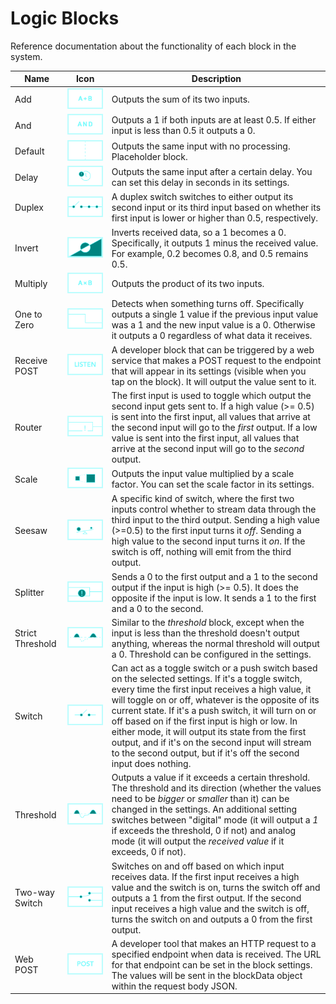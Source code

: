 # Logic Blocks

Reference documentation about the functionality of each block in the system.

| Name | Icon | Description |
|---|---|---|
|Add|![icon](./images/block-icons/png/add.png)|Outputs the sum of its two inputs.|
|And|![icon](./images/block-icons/png/and.png)|Outputs a 1 if both inputs are at least 0.5. If either input is less than 0.5 it outputs a 0.|
|Default|![icon](./images/block-icons/png/default.png)|Outputs the same input with no processing. Placeholder block.|
|Delay|![icon](./images/block-icons/png/delay.png)|Outputs the same input after a certain delay. You can set this delay in seconds in its settings.|
|Duplex|![icon](./images/block-icons/png/duplex.png)|A duplex switch switches to either output its second input or its third input based on whether its first input is lower or higher than 0.5, respectively.|
|Invert|![icon](./images/block-icons/png/invert.png)|Inverts received data, so a 1 becomes a 0. Specifically, it outputs 1 minus the received value. For example, 0.2 becomes 0.8, and 0.5 remains 0.5.|
|Multiply|![icon](./images/block-icons/png/multiply.png)|Outputs the product of its two inputs.|
|One to Zero|![icon](./images/block-icons/png/oneToZero.png)|Detects when something turns off. Specifically outputs a single 1 value if the previous input value was a 1 and the new input value is a 0. Otherwise it outputs a 0 regardless of what data it receives.|
|Receive POST|![icon](./images/block-icons/png/receivePost.png)|A developer block that can be triggered by a web service that makes a POST request to the endpoint that will appear in its settings (visible when you tap on the block). It will output the value sent to it.|
|Router|![icon](./images/block-icons/png/router.png)|The first input is used to toggle which output the second input gets sent to. If a high value (>= 0.5) is sent into the first input, all values that arrive at the second input will go to the *first* output. If a low value is sent into the first input, all values that arrive at the second input will go to the *second* output.|
|Scale|![icon](./images/block-icons/png/scale.png)|Outputs the input value multiplied by a scale factor. You can set the scale factor in its settings.|
|Seesaw|![icon](./images/block-icons/png/seesaw.png)|A specific kind of switch, where the first two inputs control whether to stream data through the third input to the third output. Sending a high value (>=0.5) to the first input turns it *off*. Sending a high value to the second input turns it *on*. If the switch is off, nothing will emit from the third output.|
|Splitter|![icon](./images/block-icons/png/splitter.png)|Sends a 0 to the first output and a 1 to the second output if the input is high (>= 0.5). It does the opposite if the input is low. It sends a 1 to the first and a 0 to the second.|
|Strict Threshold|![icon](./images/block-icons/png/strictThreshold.png)|Similar to the *threshold* block, except when the input is less than the threshold doesn't output anything, whereas the normal threshold will output a 0. Threshold can be configured in the settings.|
|Switch|![icon](./images/block-icons/png/switch.png)|Can act as a toggle switch or a push switch based on the selected settings. If it's a toggle switch, every time the first input receives a high value, it will toggle on or off, whatever is the opposite of its current state. If it's a push switch, it will turn on or off based on if the first input is high or low. In either mode, it will output its state from the first output, and if it's on the second input will stream to the second output, but if it's off the second input does nothing.| 
|Threshold|![icon](./images/block-icons/png/threshold.png)|Outputs a value if it exceeds a certain threshold. The threshold and its direction (whether the values need to be *bigger* or *smaller* than it) can be changed in the settings. An additional setting switches between "digital" mode (it will output a *1* if exceeds the threshold, 0 if not) and analog mode (it will output the *received value* if it exceeds, 0 if not).|
|Two-way Switch|![icon](./images/block-icons/png/2wSwitch.png)|Switches on and off based on which input receives data. If the first input receives a high value and the switch is on, turns the switch off and outputs a 1 from the first output. If the second input receives a high value and the switch is off, turns the switch on and outputs a 0 from the first output.|
|Web POST|![icon](./images/block-icons/png/webPost.png)|A developer tool that makes an HTTP request to a specified endpoint when data is received. The URL for that endpoint can be set in the block settings. The values will be sent in the blockData object within the request body JSON.|


